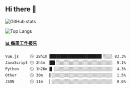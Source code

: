 ## Hi there 👋

![GitHub stats](https://github-readme-stats.orilight.top/api?username=orilights)

![Top Langs](https://github-readme-stats.orilight.top/api/top-langs/?username=orilights&layout=compact)

<!-- waka-box start -->
#### <a href="https://gist.github.com/92c8d5b388768c10efcba86e82b7c4fb" target="_blank">📊 每周工作报告</a>
```text
Vue.js     🕓 28h1m ███████████████████████▎░░░░ 83.3%
JavaScript 🕓 3h4m  ██▌░░░░░░░░░░░░░░░░░░░░░░░░░  9.1%
Python     🕓 1h26m █▏░░░░░░░░░░░░░░░░░░░░░░░░░░  4.3%
Other      🕓 30m   ▍░░░░░░░░░░░░░░░░░░░░░░░░░░░  1.5%
JSON       🕓 11m   ▏░░░░░░░░░░░░░░░░░░░░░░░░░░░  0.6%
```
<!-- Powered by https://github.com/journey-ad/waka-box-go . -->
<!-- waka-box end -->
